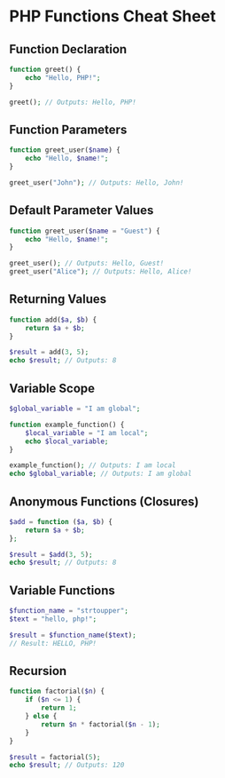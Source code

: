 # PHP Functions Cheat Sheet

## Function Declaration

```php
function greet() {
    echo "Hello, PHP!";
}

greet(); // Outputs: Hello, PHP!
```

## Function Parameters

```php
function greet_user($name) {
    echo "Hello, $name!";
}

greet_user("John"); // Outputs: Hello, John!
```

## Default Parameter Values

```php
function greet_user($name = "Guest") {
    echo "Hello, $name!";
}

greet_user(); // Outputs: Hello, Guest!
greet_user("Alice"); // Outputs: Hello, Alice!
```

## Returning Values

```php
function add($a, $b) {
    return $a + $b;
}

$result = add(3, 5);
echo $result; // Outputs: 8
```

## Variable Scope

```php
$global_variable = "I am global";

function example_function() {
    $local_variable = "I am local";
    echo $local_variable;
}

example_function(); // Outputs: I am local
echo $global_variable; // Outputs: I am global
```

## Anonymous Functions (Closures)

```php
$add = function ($a, $b) {
    return $a + $b;
};

$result = $add(3, 5);
echo $result; // Outputs: 8
```

## Variable Functions

```php
$function_name = "strtoupper";
$text = "hello, php!";

$result = $function_name($text);
// Result: HELLO, PHP!
```

## Recursion

```php
function factorial($n) {
    if ($n <= 1) {
        return 1;
    } else {
        return $n * factorial($n - 1);
    }
}

$result = factorial(5);
echo $result; // Outputs: 120
